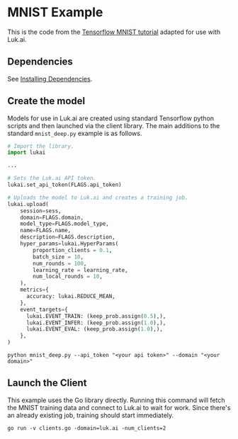 # MNIST Example

This is the code from the [Tensorflow MNIST tutorial](https://www.tensorflow.org/get_started/mnist/pros) adapted for use with Luk.ai.

## Dependencies

See [Installing Dependencies](../../dependencies.md).

## Create the model

Models for use in Luk.ai are created using standard Tensorflow python scripts
and then launched via the client library. The main additions to the standard
`mnist_deep.py` example is as follows.

```py
# Import the library.
import lukai

...

# Sets the Luk.ai API token.
lukai.set_api_token(FLAGS.api_token)

# Uploads the model to Luk.ai and creates a training job.
lukai.upload(
    session=sess,
    domain=FLAGS.domain,
    model_type=FLAGS.model_type,
    name=FLAGS.name,
    description=FLAGS.description,
    hyper_params=lukai.HyperParams(
        proportion_clients = 0.1,
        batch_size = 10,
        num_rounds = 100,
        learning_rate = learning_rate,
        num_local_rounds = 10,
    ),
    metrics={
      accuracy: lukai.REDUCE_MEAN,
    },
    event_targets={
      lukai.EVENT_TRAIN: (keep_prob.assign(0.5),),
      lukai.EVENT_INFER: (keep_prob.assign(1.0),),
      lukai.EVENT_EVAL: (keep_prob.assign(1.0),),
    },
)
```

```
python mnist_deep.py --api_token "<your api token>" --domain "<your domain>"
```

## Launch the Client

This example uses the Go library directly. Running this command will fetch the
MNIST training data and connect to Luk.ai to wait for work. Since there's an
already existing job, training should start immediately.

```
go run -v clients.go -domain=luk.ai -num_clients=2
```
